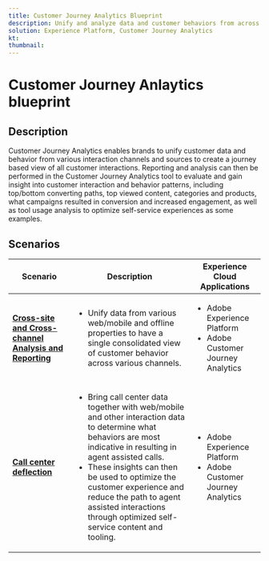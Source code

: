 ```yaml
---
title: Customer Journey Analytics Blueprint
description: Unify and analyze data and customer behaviors from across the customer journey
solution: Experience Platform, Customer Journey Analytics
kt: 
thumbnail: 
---
```


# Customer Journey Anlaytics blueprint
## Description

Customer Journey Analytics enables brands to unify customer data and behavior from various interaction channels and sources to create a journey based view of all customer interactions. Reporting and analysis can then be performed in the Customer Journey Analytics tool to evaluate and gain insight into customer interaction and behavior patterns, including top/bottom converting paths, top viewed content, categories and products, what campaigns resulted in conversion and increased engagement, as well as tool usage analysis to optimize self-service experiences as some examples.

## Scenarios

| Scenario | Description |  Experience Cloud Applications | 
|---|---|---|
| **[Cross-site and Cross-channel Analysis and Reporting](cross-site.md**)**  | <ul><li>Unify data from various web/mobile and offline properties to have a single consolidated view of customer behavior across various channels.</li></ul> | <ul><li>Adobe Experience Platform</li><li>Adobe Customer Journey Analytics</li></ul>| 
| **[Call center deflection](call-deflection.md)** | <ul><li>Bring call center data together with web/mobile and other interaction data to determine what behaviors are most indicative in resulting in agent assisted calls.</li><li>These insights can then be used to optimize the customer experience and reduce the path to agent assisted interactions through optimized self-service content and tooling.  </li></ul> | <ul><li>Adobe Experience Platform</li><li>Adobe Customer Journey Analytics</li> |


